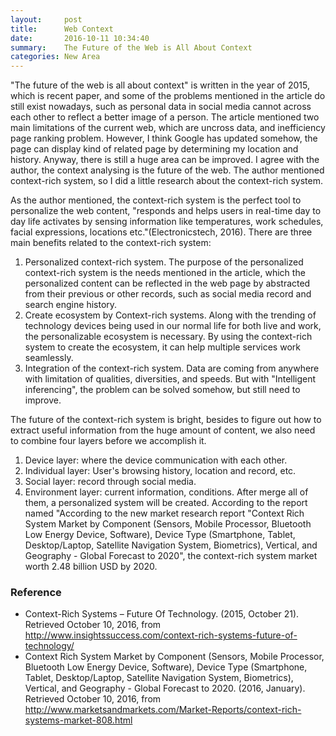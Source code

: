 ```yaml
---
layout:     post
title:      Web Context
date:       2016-10-11 10:34:40
summary:    The Future of the Web is All About Context
categories: New Area
---
```


"The future of the web is all about context" is written in the year of 2015, which is recent paper, and some of the problems mentioned in the article do still exist nowadays, such as personal data in social media cannot across each other to reflect a better image of a person. The article mentioned two main limitations of the current web, which are uncross data, and inefficiency page ranking problem. However, I think Google has updated somehow, the page can display kind of related page by determining my location and history. Anyway, there is still a huge area can be improved. I agree with the author, the context analysing is the future of the web. The author mentioned context-rich system, so I did a little research about the context-rich system.

As the author mentioned, the context-rich system is the perfect tool to personalize the web content, "responds and helps users in real-time day to day life activates by sensing information like temperatures, work schedules, facial expressions, locations etc."(Electronicstech, 2016). There are three main benefits related to the context-rich system:

1. Personalized context-rich system. The purpose of the personalized context-rich system is the needs mentioned in the article, which the personalized content can be reflected in the web page by abstracted from their previous or other records, such as social media record and search engine history.
2. Create ecosystem by Context-rich systems. Along with the trending of technology devices being used in our normal life for both live and work, the personalizable ecosystem is necessary. By using the context-rich system to create the ecosystem, it can help multiple services work seamlessly.
3. Integration of the context-rich system. Data are coming from anywhere with limitation of qualities, diversities, and speeds. But with "Intelligent inferencing", the problem can be solved somehow, but still need to improve.

The future of the context-rich system is bright, besides to figure out how to extract useful information from the huge amount of content, we also need to combine four layers before we accomplish it.

1. Device layer: where the device communication with each other.
2. Individual layer: User's browsing history, location and record, etc.
3. Social layer: record through social media.
4. Environment layer: current information, conditions.
After merge all of them, a personalized system will be created. According to the report named "According to the new market research report "Context Rich System Market by Component (Sensors, Mobile Processor, Bluetooth Low Energy Device, Software), Device Type (Smartphone, Tablet, Desktop/Laptop, Satellite Navigation System, Biometrics), Vertical, and Geography - Global Forecast to 2020", the context-rich system market worth 2.48 billion USD by 2020.

### Reference

* Context-Rich Systems – Future Of Technology. (2015, October 21). Retrieved October 10, 2016, from http://www.insightssuccess.com/context-rich-systems-future-of-technology/
 
* Context Rich System Market by Component (Sensors, Mobile Processor, Bluetooth Low Energy Device, Software), Device Type (Smartphone, Tablet, Desktop/Laptop, Satellite Navigation System, Biometrics), Vertical, and Geography - Global Forecast to 2020. (2016, January). Retrieved October 10, 2016, from http://www.marketsandmarkets.com/Market-Reports/context-rich-systems-market-808.html
